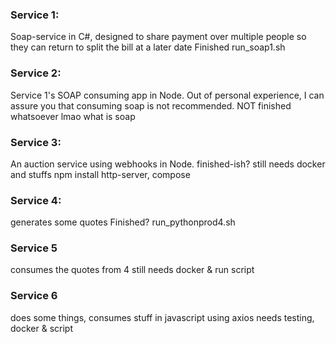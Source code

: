### Service 1:
Soap-service in C#, designed to share payment over multiple people so they can return to split the bill at a later date
Finished
run_soap1.sh

### Service 2:
Service 1's SOAP consuming app in Node. Out of personal experience, I can assure you that consuming soap is not recommended.
NOT finished whatsoever lmao what is soap

### Service 3:
An auction service using webhooks in Node.
finished-ish? still needs docker and stuffs
npm install http-server, compose

### Service 4:
generates some quotes
Finished?
run_pythonprod4.sh

### Service 5
consumes the quotes from 4
still needs docker & run script

### Service 6
does some things, consumes stuff in javascript using axios
needs testing, docker & script